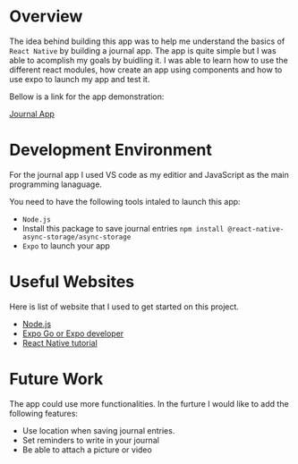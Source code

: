 # Overview

The idea behind building this app was to help me understand the basics of `React Native` by building a journal app. The app is quite simple but I was able to acomplish my goals by buidling it. I was able to learn how to use the different react modules, how create an app using components and how to use expo to launch my app and test it.

Bellow is a link for the app demonstration:

[Journal App](https://www.youtube.com/watch?v=ExWHVhgwmRE)

# Development Environment

For the journal app I used VS code as my editior and JavaScript as the main programming lanaguage.

You need to have the following tools intaled to launch this app:
- `Node.js`
- Install this package to save journal entries `npm install @react-native-async-storage/async-storage`
- `Expo` to launch your app


# Useful Websites

Here is list of website that I used to get started on this project.
* [Node.js](https://nodejs.org/en)
* [Expo Go or Expo developer](https://docs.expo.dev/get-started/start-developing/)
* [React Native tutorial](https://reactnative.dev/docs/getting-started)

# Future Work

The app could use more functionalities. In the furture I would like to add the following features:
* Use location when saving journal entries.
* Set reminders to write in your journal
* Be able to attach a picture or video
